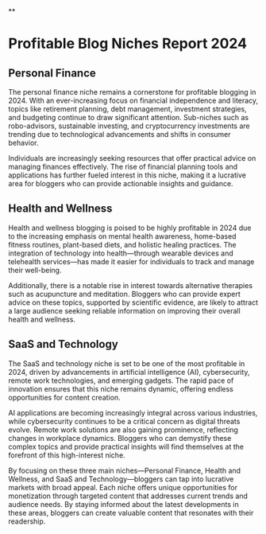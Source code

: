 **

# Profitable Blog Niches Report 2024

## Personal Finance

The personal finance niche remains a cornerstone for profitable blogging in 2024. With an ever-increasing focus on financial independence and literacy, topics like retirement planning, debt management, investment strategies, and budgeting continue to draw significant attention. Sub-niches such as robo-advisors, sustainable investing, and cryptocurrency investments are trending due to technological advancements and shifts in consumer behavior.

Individuals are increasingly seeking resources that offer practical advice on managing finances effectively. The rise of financial planning tools and applications has further fueled interest in this niche, making it a lucrative area for bloggers who can provide actionable insights and guidance.

## Health and Wellness

Health and wellness blogging is poised to be highly profitable in 2024 due to the increasing emphasis on mental health awareness, home-based fitness routines, plant-based diets, and holistic healing practices. The integration of technology into health—through wearable devices and telehealth services—has made it easier for individuals to track and manage their well-being.

Additionally, there is a notable rise in interest towards alternative therapies such as acupuncture and meditation. Bloggers who can provide expert advice on these topics, supported by scientific evidence, are likely to attract a large audience seeking reliable information on improving their overall health and wellness.

## SaaS and Technology

The SaaS and technology niche is set to be one of the most profitable in 2024, driven by advancements in artificial intelligence (AI), cybersecurity, remote work technologies, and emerging gadgets. The rapid pace of innovation ensures that this niche remains dynamic, offering endless opportunities for content creation.

AI applications are becoming increasingly integral across various industries, while cybersecurity continues to be a critical concern as digital threats evolve. Remote work solutions are also gaining prominence, reflecting changes in workplace dynamics. Bloggers who can demystify these complex topics and provide practical insights will find themselves at the forefront of this high-interest niche.

By focusing on these three main niches—Personal Finance, Health and Wellness, and SaaS and Technology—bloggers can tap into lucrative markets with broad appeal. Each niche offers unique opportunities for monetization through targeted content that addresses current trends and audience needs. By staying informed about the latest developments in these areas, bloggers can create valuable content that resonates with their readership.